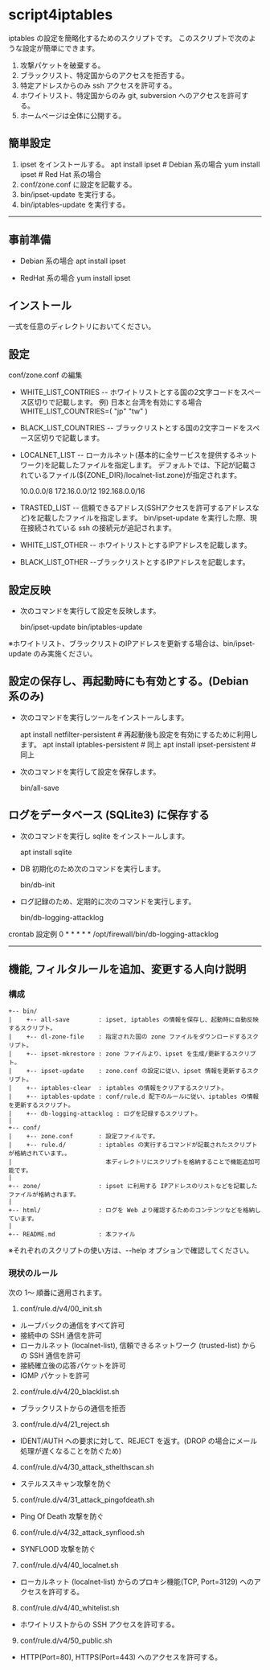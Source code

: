 # script4iptables

iptables の設定を簡略化するためのスクリプトです。
このスクリプトで次のような設定が簡単にできます。

1. 攻撃パケットを破棄する。
2. ブラックリスト、特定国からのアクセスを拒否する。
3. 特定アドレスからのみ ssh アクセスを許可する。
4. ホワイトリスト、特定国からのみ git, subversion へのアクセスを許可する。
5. ホームページは全体に公開する。


## 簡単設定
1. ipset をインストールする。
	apt install ipset   # Debian 系の場合
	yum install ipset   # Red Hat 系の場合
2. conf/zone.conf に設定を記載する。
3. bin/ipset-update を実行する。
4. bin/iptables-update を実行する。


---
## 事前準備

- Debian 系の場合
	apt install ipset

- RedHat 系の場合
	yum install ipset


## インストール
一式を任意のディレクトリにおいてください。


## 設定
conf/zone.conf の編集

- WHITE_LIST_CONTRIES
-- ホワイトリストとする国の2文字コードをスペース区切りで記載します。
	例) 日本と台湾を有効にする場合
	WHITE_LIST_COUNTRIES=( "jp" "tw" )

- BLACK_LIST_COUNTRIES
-- ブラックリストとする国の2文字コードをスペース区切りで記載します。

- LOCALNET_LIST
-- ローカルネット(基本的に全サービスを提供するネットワーク)を記載したファイルを指定します。
デフォルトでは、下記が記載されているファイル(${ZONE_DIR}/localnet-list.zone)が指定されます。

	10.0.0.0/8
	172.16.0.0/12
	192.168.0.0/16

- TRASTED_LIST
-- 信頼できるアドレス(SSHアクセスを許可するアドレスなど)を記載したファイルを指定します。
bin/ipset-update を実行した際、現在接続されている ssh の接続元が追記されます。

- WHITE_LIST_OTHER
-- ホワイトリストとするIPアドレスを記載します。

- BLACK_LIST_OTHER
--ブラックリストとするIPアドレスを記載します。

## 設定反映
- 次のコマンドを実行して設定を反映します。

	bin/ipset-update
	bin/iptables-update

※ホワイトリスト、ブラックリストのIPアドレスを更新する場合は、bin/ipset-update のみ実施ください。


## 設定の保存し、再起動時にも有効とする。(Debian 系のみ)
- 次のコマンドを実行しツールをインストールします。

	apt install netfilter-persistent	# 再起動後も設定を有効にするために利用します。
	apt install iptables-persistent		# 同上
	apt install ipset-persistent		# 同上

- 次のコマンドを実行して設定を保存します。

	bin/all-save



## ログをデータベース (SQLite3) に保存する
- 次のコマンドを実行し sqlite をインストールします。

	apt install sqlite

- DB 初期化のため次のコマンドを実行します。

	bin/db-init

- ログ記録のため、定期的に次のコマンドを実行します。

	bin/db-logging-attacklog

crontab 設定例
 0 * * * * * /opt/firewall/bin/db-logging-attacklog

 
---

## 機能, フィルタルールを追加、変更する人向け説明

### 構成
	+-- bin/
	|    +-- all-save        : ipset, iptables の情報を保存し、起動時に自動反映するスクリプト。
	|    +-- dl-zone-file    : 指定された国の zone ファイルをダウンロードするスクリプト。
	|    +-- ipset-mkrestore : zone ファイルより、ipset を生成/更新するスクリプト。
	|    +-- ipset-update    : zone.conf の設定に従い、ipset 情報を更新するスクリプト。
	|    +-- iptables-clear  : iptables の情報をクリアするスクリプト。
	|    +-- iptables-update : conf/rule.d 配下のルールに従い、iptables の情報を更新するスクリプト。
	|    +-- db-logging-attacklog : ログを記録するスクリプト。
	|
	+-- conf/
	|    +-- zone.conf       : 設定ファイルです。
	|    +-- rule.d/         : iptables の実行するコマンドが記載されたスクリプトが格納されています。。
	|                          本ディレクトリにスクリプトを格納することで機能追加可能です。
	|
	+-- zone/                : ipset に利用する IPアドレスのリストなどを記載したファイルが格納されます。
	|        
	+-- html/                : ログを Web より確認するためのコンテンツなどを格納しています。
	|
	+-- README.md            : 本ファイル

※それぞれのスクリプトの使い方は、--help オプションで確認してください。

### 現状のルール
次の 1～ 順番に適用されます。

1. conf/rule.d/v4/00_init.sh
- ループバックの通信をすべて許可
- 接続中の SSH 通信を許可
- ローカルネット (localnet-list), 信頼できるネットワーク (trusted-list) からの SSH 通信を許可
- 接続確立後の応答パケットを許可
- IGMP パケットを許可

2. conf/rule.d/v4/20_blacklist.sh
- ブラックリストからの通信を拒否

3. conf/rule.d/v4/21_reject.sh
- IDENT/AUTH への要求に対して、REJECT を返す。(DROP の場合にメール処理が遅くなることを防ぐため)

4. conf/rule.d/v4/30_attack_sthelthscan.sh
- ステルススキャン攻撃を防ぐ

5. conf/rule.d/v4/31_attack_pingofdeath.sh
- Ping Of Death 攻撃を防ぐ

6. conf/rule.d/v4/32_attack_synflood.sh
- SYNFLOOD 攻撃を防ぐ

7. conf/rule.d/v4/40_localnet.sh
- ローカルネット (localnet-list) からのプロキシ機能(TCP, Port=3129) へのアクセスを許可する。

8. conf/rule.d/v4/40_whitelist.sh
- ホワイトリストからの SSH アクセスを許可する。

9. conf/rule.d/v4/50_public.sh
- HTTP(Port=80), HTTPS(Port=443) へのアクセスを許可する。

